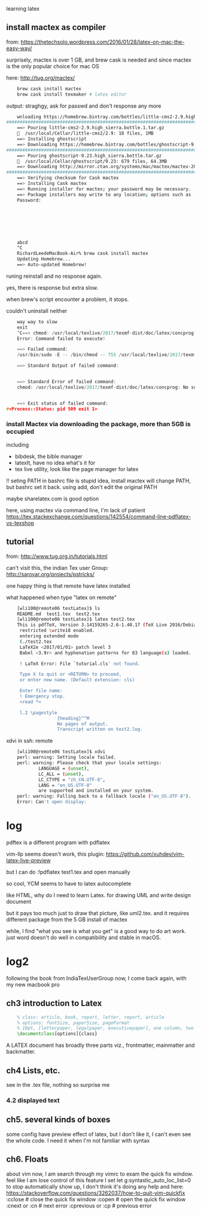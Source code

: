learning latex

install mactex as compiler
--------------------------------------------------------------------------------
from: https://thetechsolo.wordpress.com/2016/01/28/latex-on-mac-the-easy-way/

surprisely, mactex is over 1 GB, and brew cask is needed
and since mactex is the only popular choice for mac OS

here: http://tug.org/mactex/
```bash
    brew cask install mactex
    brew cask install texmaker # latex editor
```

output: straghgy, ask for passwd and don't response any more
```bash
    wnloading https://homebrew.bintray.com/bottles/little-cms2-2.9.high_sierra.bottle.1.tar.gz
######################################################################## 100.0%
    ==> Pouring little-cms2-2.9.high_sierra.bottle.1.tar.gz
    🍺  /usr/local/Cellar/little-cms2/2.9: 18 files, 1MB
    ==> Installing ghostscript
    ==> Downloading https://homebrew.bintray.com/bottles/ghostscript-9.23.high_sierra.bottle.tar.gz
######################################################################## 100.0%
    ==> Pouring ghostscript-9.23.high_sierra.bottle.tar.gz
    🍺  /usr/local/Cellar/ghostscript/9.23: 679 files, 64.3MB
    ==> Downloading http://mirror.ctan.org/systems/mac/mactex/mactex-20170524.pkg
######################################################################## 100.0%
    ==> Verifying checksum for Cask mactex
    ==> Installing Cask mactex
    ==> Running installer for mactex; your password may be necessary.
    ==> Package installers may write to any location; options such as --appdir are ignored.
    Password:







    abcd
    ^C
    RichardLeedeMacBook-Air% brew cask install mactex
    Updating Homebrew...
    ==> Auto-updated Homebrew!
```

runing reinstall and no response again.

yes, there is response but extra slow.

when brew's script encounter a problem, it stops.

couldn't uninstall neither
```cpp
    way way to slow
    exit
    ^C==> chmod: /usr/local/texlive/2017/texmf-dist/doc/latex/concprog: No such file or directory
    Error: Command failed to execute!

    ==> Failed command:
    /usr/bin/sudo -E -- /bin/chmod -- 755 /usr/local/texlive/2017/texmf-dist/doc/latex/concprog

    ==> Standard Output of failed command:


    ==> Standard Error of failed command:
    chmod: /usr/local/texlive/2017/texmf-dist/doc/latex/concprog: No such file or directory


    ==> Exit status of failed command:
#<Process::Status: pid 509 exit 1>
```

### install Mactex via downloading the package, more than 5GB is occupied
including
 - bibdesk, the bible manager
 - latexIt, have no idea what's it for
 - tex live utility, look like the page manager for latex

!! seting PATH in bashrc file is stupid idea, install mactex will change PATH, but
bashrc set it back. using add, don't edit the original PATH

maybe sharelatex.com is good option

here, using mactex via command line, I'm lack of patient
https://tex.stackexchange.com/questions/142554/command-line-pdflatex-vs-texshop

tutorial
--------------------------------------------------------------------------------

from: http://www.tug.org.in/tutorials.html

can't visit this, the indian Tex user Group: http://sarovar.org/projects/pstricks/

one happy thing is that remote have latex installed

what happened when type "latex on remote"
```bash
    [wli100@remote06 testLatex]$ ls
    README.md  test1.tex  test2.tex
    [wli100@remote06 testLatex]$ latex test2.tex
    This is pdfTeX, Version 3.14159265-2.6-1.40.17 (TeX Live 2016/Debian) (preloaded format=latex)
     restricted \write18 enabled.
     entering extended mode
     (./test2.tex
     LaTeX2e <2017/01/01> patch level 3
     Babel <3.9r> and hyphenation patterns for 83 language(s) loaded.

     ! LaTeX Error: File `tutorial.cls' not found.

     Type X to quit or <RETURN> to proceed,
     or enter new name. (Default extension: cls)

     Enter file name:
     ! Emergency stop.
     <read *>

     l.2 \pagestyle
                   {heading}^^M
                   No pages of output.
                   Transcript written on test2.log.
```

xdvi in ssh: remote
```bash
    [wli100@remote06 testLatex]$ xdvi
    perl: warning: Setting locale failed.
    perl: warning: Please check that your locale settings:
            LANGUAGE = (unset),
            LC_ALL = (unset),
            LC_CTYPE = "zh_CN.UTF-8",
            LANG = "en_US.UTF-8"
            are supported and installed on your system.
    perl: warning: Falling back to a fallback locale ("en_US.UTF-8").
    Error: Can't open display:
```

log
================================================================================

pdftex is a different program with pdflatex

vim-llp seems doesn't work, this plugin:
https://github.com/xuhdev/vim-latex-live-preview

but I can do
:!pdflatex test1.tex
and open manually

so cool, YCM seems to have to latex autocomplete

like HTML, why do I need to learn Latex.
for drawing UML and write design document

but it pays too much just to draw that picture, like uml2.tex.
and it requires different package from the 5 GB install of mactex

while, I find "what you see is what you get" is a good way to do art work.
just word doesn't do well in compatibility and stable in macOS.

log2
================================================================================

following the book from IndiaTexUserGroup
now, I come back again, with my new macbook pro

ch3 introduction to Latex
--------------------------------------------------------------------------------
```latex
    % class: article, book, report, letter, report, article
    % options: fontSize, paperSize, pageFormat
    % 10pt, [letterpaper, legalpaper, executivepaper], one column, two column
    \documentclass[options]{class}
```

A LATEX document has broadly three parts viz., frontmatter, mainmatter and backmatter.

ch4 Lists, etc.
--------------------------------------------------------------------------------
see in the .tex file, nothing so surprise me

### 4.2 displayed text

ch5. several kinds of boxes
--------------------------------------------------------------------------------
some config have preview effect of latex, but I don't like it, I can't even see the whole code. I need it when I'm not familiar with syntax

## ch6. Floats

about vim
now, I am search through my vimrc to exam the quick fix window. feel like I am lose control of this feature
I set let g:syntastic_auto_loc_list=0 to stop automatically show up, I don't think it's doing any help
and here: https://stackoverflow.com/questions/3262037/how-to-quit-vim-quickfix
:cclose # close the quick fix window
:copen  # open the quick fix window
:cnext or :cn # next error
:cprevious or :cp # previous error
